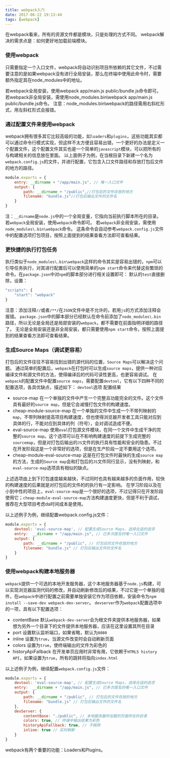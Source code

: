 ```yaml
---
title: webpack入门
date: 2017-06-22 19:13:44
tags: [webpack]
---
```


在webpack看来，所有的资源文件都是模块，只是处理的方式不同。
webpack解决的需求点是：如何更好地加载前端模块。

### 使用webpack
只需要指定一个入口文件，webpack将自动识别项目所依赖的其它文件，不过需要注意的是如果webpack没有进行全局安装，那么在终端中使用此命令时，需要额外指定其在node_modules中的地址。

若webpack全局安装，使用webpack app/main.js public/bundle.js命令即可。
若webpack非全局安装，需使用node_modules\.bin\webpack app/main.js public/bundle.js命令。
注意：node_modules\.bin\webpack的路径需用右斜杠形式，用左斜杠形式会报错。
<!--more-->

### 通过配置文件来使用webpack
webpack拥有很多其它比较高级的功能，如`loaders`和`plugins`，这些功能其实都可以通过命令行模式实现，但这样不太方便且容易出错，一个更好的办法是定义一个配置文件，这个配置文件其实也是一个简单的`javascript`模块，可以把所有的与构建相关的信息放在里面。
以上面例子为例，在当根目录下新建一个名为`webpack.config.js`的文件，并进行配置，它包含入口文件路径和存放打包后文件的地方的路径。
```js
module.exports = {    
    entry: __dirname + "/app/main.js", // 唯一入口文件    
    output: {      
        path: __dirname + "/public",//打包后的文件存放的地方      
        filename: "bundle.js"//打包后输出文件的文件名  
    }  
}  
```
注：`__dirname`是`node.js`中的一个全局变量，它指向当前执行脚本所在的目录。
若`webpack`全局安装，使用`webpack`命令即可。
若`webpack`非全局安装，需使用`node_modules\.bin\webpack`命令。
这条命令会自动参考`webpack.config.js`文件中的配置选项打包项目，按照上面提到的结果查看方法即可查看结果。

### 更快捷的执行打包任务
执行类似于`node_modules\.bin\webpack`这样的命令其实是容易出错的，`npm`可以引导任务执行，对其进行配置后可以使用简单的`npm start`命令来代替这些繁琐的命令。在`package.json`中对`npm`的脚本部分进行相关设置即可：
默认的`test`直接删除，设置：
```js
"scripts": {  
    "start": "webpack"  
}  
```
注意：添加注释`//`或者`/**/`在`JSON`文件中是不允许的，若用`js`的方式添加注释会报错。
`package.json`中的脚本部分已经默认在命令前添加了`node_modules\.bin`路径，所以无论是全局还是局部安装的`webpack`，都不需要在前面指明详细的路径了。 
无论是全局安装还是非全局安装，都只需要使用`npm start`命令，按照上面提到的结果查看方法即可查看结果。


### 生成Source Maps（调试更容易）
打包后的文件往往不容易找到出错的源代码的位置，`Source Maps`可以解决这个问题。
通过简单的配置后，`webpack`在打包时可以生成`source maps`，提供一种对应编译文件和源文件的方法，使得编译后的代码可读性更高，也更容易调试。
在`webpack`的配置文件中配置`source maps`，需要配置`devtool`，它有以下四种不同的配置选项，各具优缺点，描述如下：
`devtool`选项  配置结果 
- source-map 在一个单独的文件中产生一个完整且功能完全的文件。这个文件具有最好的`source map`，但是它会减慢打包文件的构建速度。
- cheap-module-source-map 在一个单独的文件中生成一个不带列映射的`map`，不带列映射提高项目构建速度，但也使得浏览器开发者工具只能对应到具体的行，不能对应到具体的列（符号），会对调试造成不便。
- eval-source-map 使用`eval`打包源文件模块，在同一个文件中生成干净的完整的`source map`。这个选项可以在不影响构建速度的前提下生成完整的`sourcemap`，但是对打包后输出的`JS`文件的执行具有性能和安全的隐患。不过在开发阶段这是一个非常好的选项，但是在生产阶段一定不要用这个选项。
- cheap-module-eval-source-map 这是在打包文件时最快的生成`source map`的方法，生成的`Source map`会和打包后的`JS`文件同行显示，没有列映射，和`eval-source-map`选项具有相似的缺点。

上述选项由上到下打包速度越来越快，不过同时也具有越来越多的负面作用，较快的构建速度的后果就是对打包后的文件的的执行有一定影响。
在学习阶段以及在小到中性的项目上，`eval-source-map`是一个很好的选项，不过记得只在开发阶段使用它；`cheap-module-eval-source-map`方法构建速度更快，但是不利于调试，推荐在大型项目考虑da时间成本是使用。

以上述例子为例，继续配置webpack.config.js文件：
```js
module.exports = {  
    devtool: 'eval-source-map', // 配置生成Source Maps，选择合适的选项  
    entry:  __dirname + "/app/main.js", // 已多次提及的唯一入口文件  
    output: {  
        path: __dirname + "/public", // 打包后的文件存放的地方  
        filename: "bundle.js" // 打包后输出文件的文件名  
    }  
}  
```

### 使用webpack构建本地服务器
`webpack`提供一个可选的本地开发服务器，这个本地服务器基于`node.js`构建，可以实现浏览器监测代码的修改，并自动刷新修改后的结果，不过它是一个单独的组件，在`webpack`中进行配置之前需要单独安装它作为项目依赖，安装命令为`npm install --save-dev webpack-dev-server`。
`devserver`作为`webpack`配置选项中的一项，具有以下配置选项：
- contentBase 默认`webpack-dev-server`会为根文件夹提供本地服务器，如果想为另外一个目录下的文件提供本地服务器，应该在这里设置其所在目录
- port 设置默认监听端口，如果省略，默认为`8080`
- inline 设置为`true`，当源文件改变时会自动刷新页面
- colors 设置为`true`，使终端输出的文件为彩色的
- historyApiFallback 在开发单页应用时非常有用，它依赖于`HTML5 history API`，如果设置为`true`，所有的跳转将指向`index.html`

以上述例子为例，继续配置`webpack.config.js`文件：
```js
module.exports = {  
    devtool: 'eval-source-map', // 配置生成Source Maps，选择合适的选项  
    entry:  __dirname + "/app/main.js", // 已多次提及的唯一入口文件  
    output: {  
        path: __dirname + "/public", // 打包后的文件存放的地方  
        filename: "bundle.js" // 打包后输出文件的文件名  
    },  
    devServer: {  
        contentBase: "./public", // 本地服务器所加载的页面所在的目录  
        colors: true, // 终端中输出结果为彩色  
        historyApiFallback: true, // 不跳转  
        inline: true // 实时刷新  
    }     
}  
```
webpack有两个重要的功能：Loaders和Plugins。